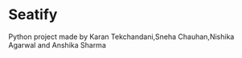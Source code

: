 # Seatify
Python project made by Karan Tekchandani,Sneha Chauhan,Nishika Agarwal and Anshika Sharma

